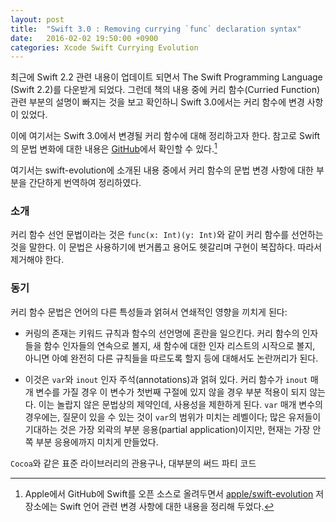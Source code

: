 ```yaml
---
layout: post
title:  "Swift 3.0 : Removing currying `func` declaration syntax"
date:   2016-02-02 19:50:00 +0900
categories: Xcode Swift Currying Evolution
---
```


최근에 Swift 2.2 관련 내용이 업데이트 되면서 The Swift Programming Language (Swift 2.2)를 다운받게 되었다. 그런데 책의 내용 중에 커리 함수(Curried Function) 관련 부분의 설명이 빠지는 것을 보고 확인하니 Swift 3.0에서는 커리 함수에 변경 사항이 있었다.

이에 여기서는 Swift 3.0에서 변경될 커리 함수에 대해 정리하고자 한다. 참고로 Swift의 문법 변화에 대한 내용은 [GitHub](https://github.com/apple/swift-evolution/blob/master/proposals/0002-remove-currying.md)에서 확인할 수 있다.[^Evolution]

여기서는 swift-evolution에 소개된 내용 중에서 커리 함수의 문법 변경 사항에 대한 부분을 간단하게 번역하여 정리하였다.


### 소개

커리 함수 선언 문법이라는 것은 `func(x: Int)(y: Int)`와 같이 커리 함수를 선언하는 것을 말한다. 이 문법은 사용하기에 번거롭고 용어도 헷갈리며 구현이 복잡하다. 따라서 제거해야 한다.


### 동기

커리 함수 문법은 언어의 다른 특성들과 얽혀서 연쇄적인 영향을 끼치게 된다:

* 커링의 존재는 키워드 규칙과 함수의 선언명에 혼란을 일으킨다. 커리 함수의 인자들을 함수 인자들의 연속으로 볼지, 새 함수에 대한 인자 리스트의 시작으로 볼지, 아니면 아예 완전히 다른 규칙들을 따르도록 할지 등에 대해서도 논란꺼리가 된다.

* 이것은 `var`와 `inout` 인자 주석(annotations)과 얽혀 있다. 커리 함수가 `inout` 매개 변수를 가질 경우 이 변수가 첫번째 구절에 있지 않을 경우 부분 적용이 되지 않는다. 이는 놀랍지 않은 문법상의 제약인데, 사용성을 제한하게 된다. `var` 매개 변수의 경우에는, 질문이 있을 수 있는 것이 `var`의 범위가 미치는 레벨이다; 많은 유저들이 기대하는 것은 가장 외곽의 부분 응용(partial application)이지만, 현재는 가장 안쪽 부분 응용에까지 미치게 만들었다.  

`Cocoa`와 같은 표준 라이브러리의 관용구나, 대부분의 써드 파티 코드



[^Evolution]: Apple에서 GitHub에 Swift를 오픈 소스로 올려두면서 [apple/swift-evolution](https://github.com/apple/swift-evolution) 저장소에는 Swift 언어 관련 변경 사항에 대한 내용을 정리해 두었다.
